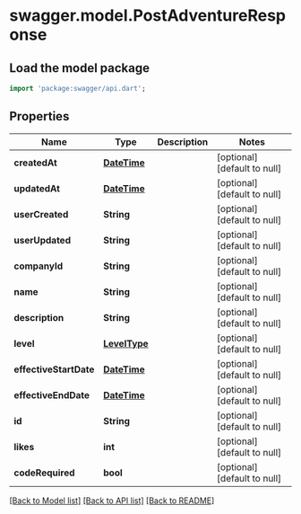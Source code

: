 # swagger.model.PostAdventureResponse

## Load the model package
```dart
import 'package:swagger/api.dart';
```

## Properties
Name | Type | Description | Notes
------------ | ------------- | ------------- | -------------
**createdAt** | [**DateTime**](DateTime.md) |  | [optional] [default to null]
**updatedAt** | [**DateTime**](DateTime.md) |  | [optional] [default to null]
**userCreated** | **String** |  | [optional] [default to null]
**userUpdated** | **String** |  | [optional] [default to null]
**companyId** | **String** |  | [optional] [default to null]
**name** | **String** |  | [optional] [default to null]
**description** | **String** |  | [optional] [default to null]
**level** | [**LevelType**](LevelType.md) |  | [optional] [default to null]
**effectiveStartDate** | [**DateTime**](DateTime.md) |  | [optional] [default to null]
**effectiveEndDate** | [**DateTime**](DateTime.md) |  | [optional] [default to null]
**id** | **String** |  | [optional] [default to null]
**likes** | **int** |  | [optional] [default to null]
**codeRequired** | **bool** |  | [optional] [default to null]

[[Back to Model list]](../README.md#documentation-for-models) [[Back to API list]](../README.md#documentation-for-api-endpoints) [[Back to README]](../README.md)

